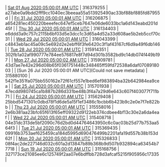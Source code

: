 | [Sat 01 Aug 2020 05:00:01 AM UTC](https://transfer.sh/14Y89d/dashninja-dbdump-20200801070001.tar.bz2) | 316379255 | a27abe0a9bdd2fff9cc1040ec3beeaa55a513925490ac33bf88bf885fd87955d | 
| [Fri 31 Jul 2020 05:00:01 AM UTC](https://transfer.sh/Txkzc/dashninja-dbdump-20200731070001.tar.bz2) | 316206875 | a654281ec450220beeefec647ef5ceb7647e06de6033bc1a6d143eabd201d45f | 
| [Thu 30 Jul 2020 05:00:01 AM UTC]() | 316134403 | e6ddd3a9c757c2115b6bf03d5e3dcc1c3d65a4d52a33d608ae5b2eb5ccf70c31 | 
| [Wed 29 Jul 2020 05:00:01 AM UTC](https://transfer.sh/NkSTZ/dashninja-dbdump-20200729070001.tar.bz2) | 316043399 | c4843eb1ac45a09c5e692d2e2ebff6f3fe6420c3f1af43167cf6d9a49f6db146 | 
| [Tue 28 Jul 2020 05:00:01 AM UTC]() | 315914351 | 302fb1a02af990777e784ee576817e8f7d94d301b3582bd9c14db074f449b197 | 
| [Mon 27 Jul 2020 05:00:02 AM UTC]() | 315909781 | 43d7ae7e42e296d08b65f0361751448c348465ff59fd72538a6daf0708918003 | 
| [Sun 26 Jul 2020 05:00:01 AM UTC](Could not save metadata) | 315880100 | 542f1e351fa075bb550162e72f61cf557e1bed6ef983894ba32b642984ea9cea | 
| [Sat 25 Jul 2020 05:00:01 AM UTC]() | 315701938 | 47ecdd980745ca1b887b286d331be48b3f4a7a29d6e643c607f403077f711b71 | 
| [Fri 24 Jul 2020 05:00:01 AM UTC]() | 315629408 | 25bbd5471301c0dbd78f1d6de5a15f1ef3486c1bcbb6b423b9c2e0e7f7e822bb | 
| [Thu 23 Jul 2020 05:00:01 AM UTC]() | 315558016 | 2e6b381aa23bfc65f613f65eff09322d9122eb374cdbee4bf13c30e2a6da4eaf | 
| [Wed 22 Jul 2020 05:00:01 AM UTC]() | 315408718 | 04e31dc313de5bf2090c76d2bd0d44764643950c6c0ac03b25d77b753aa564f3 | 
| [Tue 21 Jul 2020 05:00:01 AM UTC]() | 315369435 | 09916b3753aef625459ca184d5995d690476499b2201afa19d557b38b153d62f | 
| [Mon 20 Jul 2020 05:00:01 AM UTC]() | 315326833 | 08f4ac2de227146d032c601a2d13847b89b368b9d507b932894ca63454b77718 | 
| [Sun 19 Jul 2020 05:00:01 AM UTC](https://transfer.sh/124kTi/dashninja-dbdump-20200719070001.tar.bz2) | 315168756 | 327173ce21085ee6c125749f2aa07e6bdffbb728d3afcaf5215f905956c17335 | 
